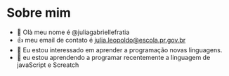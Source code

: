 # Sobre mim
- 👋 Olà meu nome é @juliagabriellefratia
- :+1: meu email de contato é julia.leopoldo@escola.pr.gov.br
- 👀 Eu estou interessado em aprender a programação novas linguagens.
- 🌱 eu estou aprendendo a programar recentemente a linguagem de javaScript e Screatch


<!---
juliagabriellefratia/juliagabriellefratia is a ✨ special ✨ repository because its `README.md` (this file) appears on your GitHub profile.
You can click the Preview link to take a look at your changes.
--->
